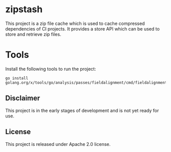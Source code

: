 # zipstash

This project is a zip file cache which is used to cache compressed dependencies of CI projects. It provides a store API which can be used to store and retrieve zip files.

# Tools

Install the following tools to run the project:

```
go install golang.org/x/tools/go/analysis/passes/fieldalignment/cmd/fieldalignment@latest
```

## Disclaimer

This project is in the early stages of development and is not yet ready for use.

## License

This project is released under Apache 2.0 license.
